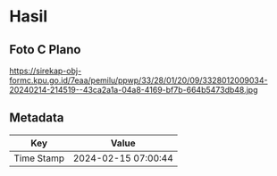 # Hasil

## Foto C Plano

https://sirekap-obj-formc.kpu.go.id/7eaa/pemilu/ppwp/33/28/01/20/09/3328012009034-20240214-214519--43ca2a1a-04a8-4169-bf7b-664b5473db48.jpg


## Metadata

| Key        | Value               |
| ---------- | ------------------- |
| Time Stamp | 2024-02-15 07:00:44 |



